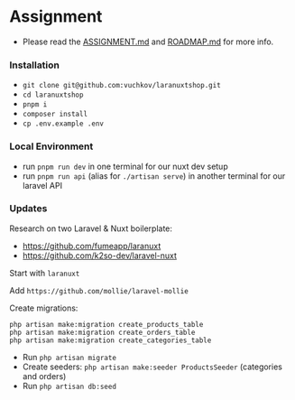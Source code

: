 # Assignment

- Please read the [ASSIGNMENT.md](https://github.com/vuchkov/laranuxtshop/blob/master/ASSIGNMENT.md) and [ROADMAP.md](https://github.com/vuchkov/laranuxtshop/blob/master/ROADMAP.md) for more info.

### Installation

- `git clone git@github.com:vuchkov/laranuxtshop.git`
- `cd laranuxtshop`
- `pnpm i`
- `composer install`
- `cp .env.example .env`

### Local Environment

- run `pnpm run dev` in one terminal for our nuxt dev setup
- run `pnpm run api` (alias for `./artisan serve`) in another terminal for 
our laravel API

### Updates

Research on two Laravel & Nuxt boilerplate:
- https://github.com/fumeapp/laranuxt
- https://github.com/k2so-dev/laravel-nuxt

Start with `laranuxt`

Add `https://github.com/mollie/laravel-mollie`

Create migrations:
```
php artisan make:migration create_products_table
php artisan make:migration create_orders_table
php artisan make:migration create_categories_table
```
- Run `php artisan migrate`
- Create seeders: `php artisan make:seeder ProductsSeeder` (categories and orders)
- Run `php artisan db:seed`
